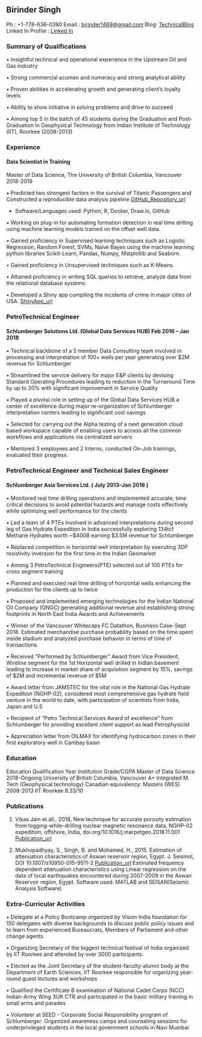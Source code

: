 ## Birinder Singh

Ph : +1-778-636-0380
Email : birinder1469@gmail.com
Blog: [TechnicalBlog](https://birinder1469.github.io/BirinderSingh_Blog/)
Linked In Profile : [Linked In](https://www.linkedin.com/in/birinder-singh/)

### Summary of Qualifications
•	Insightful technical and operational experience in the Upstream Oil and Gas industry

•	Strong commercial acumen and numeracy and strong analytical ability

•	Proven abilities in accelerating growth and generating client’s loyalty levels

•	Ability to show initiative in solving problems and drive to succeed

• Among top 5 in the batch of 45 students during the Graduation and Post-Graduation in Geophysical Technology from Indian Institute of Technology (IIT), Roorkee (2008-2013)

### Experience
#### Data Scientist in Training
Master of Data Science, The University of British Columbia, Vancouver 				2018-2019

•	Predicted two strongest factors in the survival of Titanic Passengers and Constructed a reproducible data analysis pipeline [GitHub_Repository_url](https://github.com/Birinder1469)
  -	Software/Languages used: Python, R, Docker, Draw.io, GitHub

•	Working on plug-in for automating formation detection in real time drilling using machine learning models trained on the offset well data.

•	Gained proficiency in Supervised learning techniques such as Logistic Regression, Random
Forest, SVMs, Naïve Bayes using the machine learning python libraries Scikit-Learn, Pandas, Numpy, Matplotlib and Seaborn.

•	Gained proficiency in Unsupervised techniques such as K-Means.

•	Attained proficiency in writing SQL queries to retrieve, analyze data from the relational database systems.

•	Developed a Shiny app compiling the incidents of crime in major cities of USA.  [ShinyApp_url](https://birinder1469.shinyapps.io/Crime_Fighters/)

### PetroTechnical Engineer
#### Schlumberger Solutions Ltd. (Global Data Services HUB)                                             Feb 2016 – Jan 2018
•	Technical backbone of a 5 member Data Consulting team involved in processing and interpretation of 100+ wells per year generating over $2M revenue for Schlumberger

•	Streamlined the service delivery for major E&P clients by devising Standard Operating Procedures leading to reduction in the Turnaround Time by up to 20% with significant improvement in Service Quality

•	Played a pivotal role in setting up of the Global Data Services HUB a center of excellence during major re-organization of Schlumberger interpretation centers leading to significant cost savings

•	Selected for carrying out the Alpha testing of a next generation cloud based workspace capable of enabling users to access all the common workflows and applications via centralized servers

•	Mentored 3 employees and 2 Interns, conducted On-Job trainings, evaluated their progress.

### PetroTechnical Engineer and Technical Sales Engineer
#### Schlumberger Asia Services    Ltd.                                                                                       ( July 2013–Jan 2016 )
•	Monitored real time drilling operations and implemented accurate, time critical decisions to avoid potential hazards and manage costs effectively while optimizing well performance for the clients

•	Led a team of 4 PTEs involved in advanced interpretations during second leg of Gas Hydrate Expedition in India successfully exploring 134tcf Methane Hydrates worth ~$400B earning $3.5M revenue for Schlumberger

•	Replaced competition in horizontal well interpretation by executing 3DP resistivity inversion for the first time in the Indian Geomarket

•	Among 3 PetroTechnical Engineers(PTE) selected out of 100 PTEs for cross segment training

•	Planned and executed real time drilling of horizontal wells enhancing the production for the clients up to twice

•	Proposed and implemented emerging technologies for the Indian National Oil Company (ONGC) generating additional revenue and establishing strong footprints in North East India
Awards and Achievements

•	Winner of the Vancouver Whitecaps FC Datathon, Business Case-Sept 2018. Estimated merchandise purchase probability based on the time spent inside stadium and analyzed purchase behavior in terms of time of transactions.

•	Received “Performed by Schlumberger” Award from Vice President, Wireline segment for the 1st Horizontal well drilled in Indian basement leading to increase in market share of acquisition segment by 15%, savings of \$2M and incremental revenue of \$5M

•	Award letter from JAMSTEC for the vital role in the National Gas Hydrate Expedition (NGHP-02), considered most comprehensive gas hydrate field venture in the world to date, with participation of scientists from India, Japan and U.S

•	Recipient of “Petro Technical Services Award of excellence” from Schlumberger for providing excellent client support as lead Petrophysicist

•	Appreciation letter from OILMAX for identifying hydrocarbon zones in their first exploratory well in Cambay basin

### Education
Education Qualification	Year	Institution	Grade/CGPA
Master of Data Science 	2018-Ongoing	University of British Columbia,
Vancouver	A+
Integrated M. Tech (Geophysical technology)
Canadian equivalency: Masters (WES) 	2008-2013	IIT Roorkee	8.33/10

### Publications
1.	Vikas Jain et.all., 2018, New technique for accurate porosity estimation from logging-while-drilling nuclear magnetic resonance data, NGHP-02 expedition, offshore, India, doi.org/10.1016/j.marpetgeo.2018.11.001
[Publication_url](https://www.sciencedirect.com/science/article/abs/pii/S0264817218304719?via%3Dihub)

2. Mukhopadhyay, S., Singh, B. and Mohamed, H., 2015. Estimation of attenuation characteristics of Aswan reservoir region, Egypt. J. Seismol, DOI 10.1007/s10950-015-9511-2  [Publication_url](https://link.springer.com/article/10.1007%2Fs10950-015-9511-2)
Estimated frequency dependent attenuation characteristics using Linear regression on the data of local earthquakes encountered during 2007-2009 in the Aswan Reservoir region, Egypt. Software used: MATLAB and SEISAN(Seismic Analysis Software)

### Extra-Curricular Activities
•	Delegate at a Policy Bootcamp organized by Vision India foundation for 150 delegates with diverse backgrounds to discuss public policy issues and to learn from experienced Bureaucrats, Members of Parliament and other change agents.

•	Organizing Secretary of the biggest technical festival of India organized by IIT Roorkee and attended by over 3000 participants.

•	Elected as the Joint Secretary of the student-faculty-alumni body at the Department of Earth Sciences, IIT Roorkee responsible for organizing year-round guest lectures and workshops

•	Qualified the Certificate B examination of National Cadet Corps (NCC) Indian-Army Wing 3UK CTR and participated in the basic military training in small arms and parades

•	Volunteer at SEED - Corporate Social Responsibility program of Schlumberger: Organized awareness camps and counseling sessions for underprivileged students in the local government schools in Navi Mumbai
